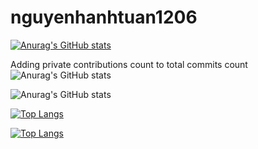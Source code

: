 # nguyenhanhtuan1206

[![Anurag's GitHub stats](https://github-readme-stats.vercel.app/api?username=nguyenhoanganhtuan1206)](https://github.com/anuraghazra/github-readme-stats)

Adding private contributions count to total commits count
![Anurag's GitHub stats](https://github-readme-stats.vercel.app/api?username=nguyenhoanganhtuan1206&count_private=true)

![Anurag's GitHub stats](https://github-readme-stats.vercel.app/api?username=nguyenhoanganhtuan1206&show_icons=true)


[![Top Langs](https://github-readme-stats.vercel.app/api/top-langs/?username=nguyenhoanganhtuan1206&langs_count=8)](https://github.com/anuraghazra/github-readme-stats)

[![Top Langs](https://github-readme-stats.vercel.app/api/top-langs/?username=nguyenhoanganhtuan1206&layout=compact)](https://github.com/anuraghazra/github-readme-stats)

